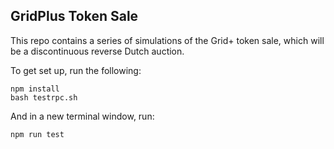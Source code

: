 ## GridPlus Token Sale

This repo contains a series of simulations of the Grid+ token sale, which will be a discontinuous reverse Dutch auction.

To get set up, run the following:

```
npm install
bash testrpc.sh
```

And in a new terminal window, run:
```
npm run test
```
